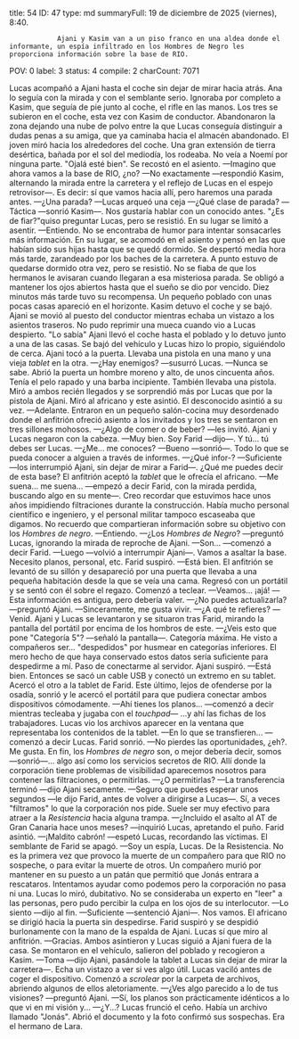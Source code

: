 title:          54
ID:             47
type:           md
summaryFull:    19 de diciembre de 2025 (viernes), 8:40.
                
                Ajani y Kasim van a un piso franco en una aldea donde el informante, un espía infiltrado en los Hombres de Negro les proporciona información sobre la base de RIO.
POV:            0
label:          3
status:         4
compile:        2
charCount:      7071


Lucas acompañó a Ajani hasta el coche sin dejar de mirar hacia atrás. Ana lo seguía con la mirada y con el semblante serio. Ignoraba por completo a Kasim, que seguía de pie junto al coche, el rifle en las manos.
Los tres se subieron en el coche, esta vez con Kasim de conductor. Abandonaron la zona dejando una nube de polvo entre la que Lucas conseguía distinguir a dudas penas a su amiga, que ya caminaba hacia el almacén abandonado.
El joven miró hacia los alrededores del coche. Una gran extensión de tierra desértica, bañada por el sol del mediodía, los rodeaba.
No veía a Noemí por ninguna parte.
"Ojalá esté bien".
Se recostó en el asiento.
—Imagino que ahora vamos a la base de RIO, ¿no?
—No exactamente —respondió Kasim, alternando la mirada entre la carretera y el reflejo de Lucas en el espejo retrovisor—. Es decir: sí que vamos hacia allí, pero haremos una parada antes.
—¿Una parada? —Lucas arqueó una ceja —¿Qué clase de parada?
—Táctica —sonrió Kasim—. Nos gustaría hablar con un conocido antes.
"¿Es de fiar?"quiso preguntar Lucas, pero se resistió. En su lugar se limitó a asentir.
—Entiendo.
No se encontraba de humor para intentar sonsacarles más información. En su lugar, se acomodó en el asiento y pensó en las que habían sido sus hijas hasta que se quedó dormido.
Se despertó media hora más tarde, zarandeado por los baches de la carretera. A punto estuvo de quedarse dormido otra vez, pero se resistió. No se fiaba de que los hermanos le avisaran cuando llegaran a esa misteriosa parada.
Se obligó a mantener los ojos abiertos hasta que el sueño se dio por vencido. Diez minutos más tarde tuvo su recompensa. Un pequeño poblado con unas pocas casas apareció en el horizonte.
Kasim detuvo el coche y se bajó. Ajani se movió al puesto del conductor mientras echaba un vistazo a los asientos traseros. No pudo reprimir una mueca cuando vio a Lucas despierto.
"Lo sabía"
Ajani llevó el coche hasta el poblado y lo detuvo junto a una de las casas. Se bajó del vehículo y Lucas hizo lo propio, siguiéndolo de cerca. Ajani tocó a la puerta.
Llevaba una pistola en una mano y una vieja *tablet* en la otra.
—¿Hay enemigos? —susurró Lucas.
—Nunca se sabe.
Abrió la puerta un hombre moreno y alto, de unos cincuenta años. Tenía el pelo rapado y una barba incipiente.  También llevaba una pistola. Miró a ambos recién llegados y se sorprendió más por Lucas que por la pistola de Ajani.
Miró al africano y este asintió. El desconocido asintió a su vez.
—Adelante.
Entraron en un pequeño salón-cocina muy desordenado donde el anfitrión ofreció asiento a los invitados y los tres se sentaron en tres sillones mohosos.
—¿Algo de comer o de beber? —les invitó.
Ajani y Lucas negaron con la cabeza.
—Muy bien. Soy Farid —dijo—. Y tú... tú debes ser Lucas.
—¿Me... me conoces?
—Bueno —sonrió—. Todo lo que se pueda conocer a alguien a través de informes.
—¿Qué infor-?
—Suficiente —los interrumpió Ajani, sin dejar de mirar a Farid—. ¿Qué me puedes decir de esta base?
El anfitrión aceptó la *tablet* que le ofrecía el africano.
—Me suena... me suena... —empezó a decir Farid, con la mirada perdida, buscando algo en su mente—. Creo recordar que estuvimos hace unos años impidiendo filtraciones durante la construcción. Había mucho personal científico e ingeniero, y el personal militar tampoco escaseaba que digamos. No recuerdo que compartieran información sobre su objetivo con los *Hombres de negro*.
—Entiendo.
—¿Los *Hombres de Negro*? —preguntó Lucas, ignorando la mirada de reproche de Ajani.
—Son... —comenzó a decir Farid.
—Luego —volvió a interrumpir Ajani—. Vamos a asaltar la base. Necesito planos, personal, etc.
Farid suspiró.
—Está bien.
El anfitrión se levantó de su sillón y desapareció por una puerta que llevaba a una pequeña habitación desde la que se veía una cama. Regresó con un portátil y se sentó con él sobre el regazo. Comenzó a teclear.
—Veamos... ¡ajá! —Esta información es antigua, pero debería valer.
—¿No puedes actualizarla? —preguntó Ajani.
—Sinceramente, me gusta vivir.
—¿A qué te refieres?
—Venid.
Ajani y Lucas se levantaron y se situaron tras Farid, mirando la pantalla del portátil por encima de los hombros de este.
—¿Veis esto que pone "Categoría 5"? —señaló la pantalla—. Categoría máxima. He visto a compañeros ser... "despedidos" por husmear en categorías inferiores. El mero hecho de que haya conservado estos datos sería suficiente para despedirme a mí. Paso de conectarme al servidor.
Ajani suspiró.
—Está bien.
Entonces se sacó un cable USB y conectó un extremo en su tablet. Acercó el otro a la tablet de Farid. Este último, lejos de ofenderse por la osadía, sonrió y le acercó el portátil para que pudiera conectar ambos dispositivos cómodamente.
—Ahí tienes los planos... —comenzó a decir mientras tecleaba y jugaba con el *touchpad*— ...y ahí las fichas de los trabajadores.
Lucas vio los archivos aparecer en la ventana que representaba los contenidos de la tablet.
—En lo que se transfieren... —comenzó a decir Lucas.
Farid sonrió.
—No pierdes las oportunidades, ¿eh?. Me gusta. En fin, los *Hombres de negro* son, o mejor debería decir, somos —sonrió—... algo así como los servicios secretos de RIO. Allí donde la corporación tiene problemas de visibilidad aparecemos nosotros para contener las filtraciones, o permitirlas.
—¿O permitirlas?
—La transferencia terminó —dijo Ajani secamente.
—Seguro que puedes esperar unos segundos —le dijo Farid, antes de volver a dirigirse a Lucas—. Sí, a veces "filtramos" lo que la corporación nos pide. Suele ser muy efectivo para atraer a la *Resistencia* hacia alguna trampa.
—¿Incluido el asalto al AT de Gran Canaria hace unos meses? —inquirió Lucas, apretando el puño.
Farid asintió.
—¡Maldito cabrón! —espetó Lucas, recordando las víctimas.
El semblante de Farid se apagó.
—Soy un espía, Lucas. De la Resistencia. No es la primera vez que provoco la muerte de un compañero para que RIO no sospeche, o para evitar la muerte de otros. Un compañero murió por mantener en su puesto a un patán que permitió que Jonás entrara a rescataros. Intentamos ayudar como podemos pero la corporación no pasa ni una.
Lucas lo miró, dubitativo. No se consideraba un experto en "leer" a las personas, pero pudo percibir la culpa en los ojos de su interlocutor.
—Lo siento —dijo al fin.
—Suficiente —sentenció Ajani—. Nos vamos.
El africano se dirigió hacia la puerta sin despedirse. Farid suspiró y se despidió burlonamente con la mano de la espalda de Ajani.
Lucas sí que miro al anfitrión.
—Gracias.
Ambos asintieron y Lucas siguió a Ajani fuera de la casa. Se montaron en el vehículo, salieron del poblado y recogieron a Kasim.
—Toma —dijo Ajani, pasándole la tablet a Lucas sin dejar de mirar la carretera—. Echa un vistazo a ver si ves algo útil.
Lucas vaciló antes de coger el dispositivo. Comenzó a *scrolear* por la carpeta de archivos, abriendo algunos de ellos aletoriamente.
—¿Ves algo parecido a lo de tus visiones? —preguntó Ajani.
—Sí, los planos son prácticamente idénticos a lo que vi en mi visión y...
—¿Y...?
Lucas frunció el ceño.
Había un archivo llamado "Jonás". Abrió el documento y la foto confirmó sus sospechas.
Era el hermano de Lara.